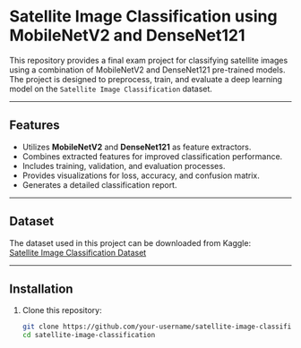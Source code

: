 # Satellite Image Classification using MobileNetV2 and DenseNet121

This repository provides a final exam project for classifying satellite images using a combination of MobileNetV2 and DenseNet121 pre-trained models. The project is designed to preprocess, train, and evaluate a deep learning model on the `Satellite Image Classification` dataset.

---

## Features

- Utilizes **MobileNetV2** and **DenseNet121** as feature extractors.
- Combines extracted features for improved classification performance.
- Includes training, validation, and evaluation processes.
- Provides visualizations for loss, accuracy, and confusion matrix.
- Generates a detailed classification report.

---

## Dataset

The dataset used in this project can be downloaded from Kaggle:  
[Satellite Image Classification Dataset](https://www.kaggle.com/datasets/mahmoudreda55/satellite-image-classification)

---

## Installation

1. Clone this repository:
   ```bash
   git clone https://github.com/your-username/satellite-image-classification.git
   cd satellite-image-classification
